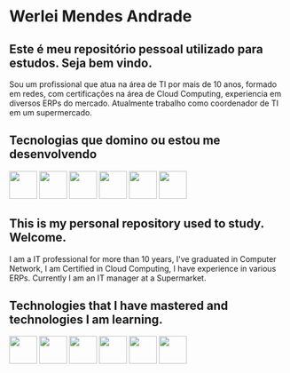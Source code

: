 # Werlei Mendes Andrade
## Este é meu repositório pessoal utilizado para estudos. Seja bem vindo.

Sou um profissional que atua na área de TI por mais de 10 anos, formado em redes, com certificações na área de Cloud Computing, experiencia em diversos ERPs do mercado. Atualmente trabalho como coordenador de TI em um supermercado. 

## Tecnologias que domino ou estou me desenvolvendo

<img src="https://upload.wikimedia.org/wikipedia/en/6/68/Oracle_SQL_Developer_logo.svg" width=50\> <img src="https://upload.wikimedia.org/wikipedia/commons/f/fa/Microsoft_Azure.svg" width=50/> <img src="https://cdn.icon-icons.com/icons2/2415/PNG/512/docker_original_logo_icon_146556.png" width=50/> <img src="https://upload.wikimedia.org/wikipedia/commons/3/35/Tux.svg" width=50/> <img src="https://avatars.githubusercontent.com/u/18133?s=200&v=4" width=50/> <img src="https://upload.wikimedia.org/wikipedia/commons/3/39/Kubernetes_logo_without_workmark.svg" width=50/>





## This is my personal repository used to study. Welcome.

I am a IT professional for more than 10 years, I've graduated in Computer Network, I am Certified in Cloud Computing, I have experience in various ERPs. Currently I am an IT manager at a Supermarket.

## Technologies that I have mastered and technologies I am learning.

<img src="https://upload.wikimedia.org/wikipedia/en/6/68/Oracle_SQL_Developer_logo.svg" width=50\> <img src="https://upload.wikimedia.org/wikipedia/commons/f/fa/Microsoft_Azure.svg" width=50/> <img src="https://cdn.icon-icons.com/icons2/2415/PNG/512/docker_original_logo_icon_146556.png" width=50/> <img src="https://upload.wikimedia.org/wikipedia/commons/3/35/Tux.svg" width=50/> <img src="https://avatars.githubusercontent.com/u/18133?s=200&v=4" width=50/> <img src="https://upload.wikimedia.org/wikipedia/commons/3/39/Kubernetes_logo_without_workmark.svg" width=50/>





